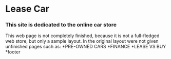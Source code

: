 # Lease Car
### This site is dedicated to the online car store
This web page is not completely finished, because it is not a full-fledged web store, but only a sample layout.
In the original layout were not given unfinished pages such as:
  *PRE-OWNED CARS
  *FINANCE
  *LEASE VS BUY
  *footer
